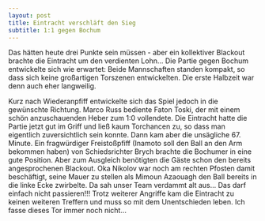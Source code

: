 ```yaml
---
layout: post
title: Eintracht verschläft den Sieg
subtitle: 1:1 gegen Bochum
---
```


Das hätten heute drei Punkte sein müssen - aber ein kollektiver Blackout brachte die Eintracht um den verdienten Lohn... Die Partie gegen Bochum entwickelte sich wie erwartet: Beide Mannschaften standen kompakt, so dass sich keine großartigen Torszenen entwickelten. Die erste Halbzeit war denn auch eher langweilig.

Kurz nach Wiederanpfiff entwickelte sich das Spiel jedoch in die gewünschte Richtung. Marco Russ bediente Faton Toski, der mit einem schön anzuschauenden Heber zum 1:0 vollendete. Die Eintracht hatte die Partie jetzt gut im Griff und ließ kaum Torchancen zu, so dass man eigentlich zuversichtlich sein konnte. Dann kam aber die unsägliche 67. Minute. Ein fragwürdiger Freistoßpfiff (Inamoto soll den Ball an den Arm bekommen haben) von Schiedsrichter Brych brachte die Bochumer in eine gute Position. Aber zum Ausgleich benötigten die Gäste schon den bereits angesprochenen Blackout. Oka Nikolov war noch am rechten Pfosten damit beschäftigt, seine Mauer zu stellen als Mimoun Azaouagh den Ball bereits in die linke Ecke zwirbelte. Da sah unser Team verdammt alt aus... Das darf einfach nicht passieren!!! Trotz weiterer Angriffe kam die Eintracht zu keinen weiteren Treffern und muss so mit dem Unentschieden leben. Ich fasse dieses Tor immer noch nicht...
